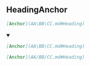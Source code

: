 ## HeadingAnchor
```md
[Anchor](AA\BB\CC.md#Heading)
```
<details open>
    <summary></summary>

```md
[Anchor](AA\BB\CC.md#Heading)
```
```md
[Anchor](AA/BB/CC.md#Heading)
```
</details>